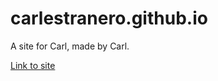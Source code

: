 # carlestranero.github.io
A site for Carl, made by Carl.

[Link to site](https://carlestranero.github.io)
